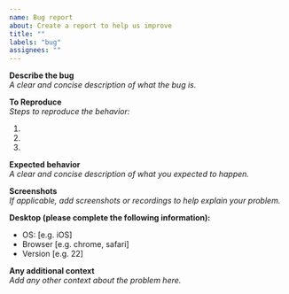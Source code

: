 ```yaml
---
name: Bug report
about: Create a report to help us improve
title: ""
labels: "bug"
assignees: ""
---
```


**Describe the bug**
<br>
_A clear and concise description of what the bug is._
<br>

**To Reproduce**
<br>
_Steps to reproduce the behavior:_
<br>

1.
2.
3.

**Expected behavior**
<br>
_A clear and concise description of what you expected to happen._
<br>

**Screenshots**
<br>
_If applicable, add screenshots or recordings to help explain your problem._
<br>

**Desktop (please complete the following information):**

- OS: [e.g. iOS]
- Browser [e.g. chrome, safari]
- Version [e.g. 22]

**Any additional context**
<br>
_Add any other context about the problem here._
<br>
